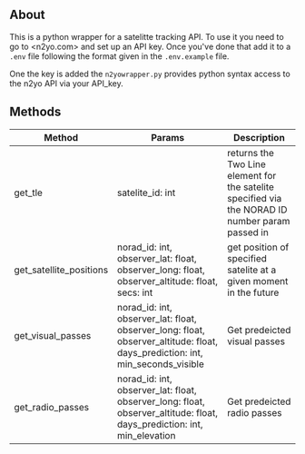 ## About 
This is a python wrapper for a satelitte tracking API. To use it you need to go to <n2yo.com> and set up an API key. Once you've done that add it to a `.env` file following the format given in the `.env.example` file. 

One the key is added the  `n2yowrapper.py` provides python syntax access to the n2yo API via your API_key. 


## Methods
|**Method**| **Params** | **Description** |
|-|-|-|
| get_tle| satelite_id: int | returns the Two Line element for the satelite specified via the NORAD ID number param passed in | 
| get_satellite_positions | norad_id: int, observer_lat: float, observer_long: float, observer_altitude: float, secs: int | get position of specified satelite at a given moment in the future |
| get_visual_passes | norad_id: int, observer_lat: float, observer_long: float, observer_altitude: float, days_prediction: int, min_seconds_visible| Get predeicted visual passes |  
 | get_radio_passes | norad_id: int, observer_lat: float, observer_long: float, observer_altitude: float, days_prediction: int, min_elevation | Get predeicted radio passes | 
